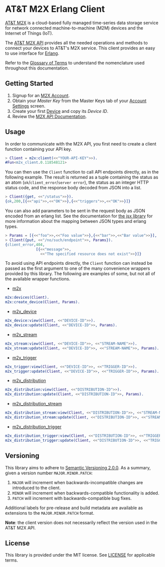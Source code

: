 # AT&T M2X Erlang Client

[AT&T M2X](http://m2x.att.com) is a cloud-based fully managed time-series data storage service for network connected machine-to-machine (M2M) devices and the Internet of Things (IoT).

The [AT&T M2X API](https://m2x.att.com/developer/documentation/overview) provides all the needed operations and methods to connect your devices to AT&T's M2X service. This client provides an easy to use interface for [Erlang](http://www.erlang.org).

Refer to the [Glossary of Terms](https://m2x.att.com/developer/documentation/glossary) to understand the nomenclature used throughout this documentation.

## Getting Started
1. Signup for an [M2X Account](https://m2x.att.com/signup).
2. Obtain your _Master Key_ from the Master Keys tab of your [Account Settings](https://m2x.att.com/account) screen.
2. Create your first [Device](https://m2x.att.com/devices) and copy its _Device ID_.
3. Review the [M2X API Documentation](https://m2x.att.com/developer/documentation/overview).

## Usage

In order to communicate with the M2X API, you first need to create a client function containing your API key.

```erlang
> Client = m2x:client(<<"YOUR-API-KEY">>).
#Fun<m2x_client.0.118548121>
```

You can then use the `Client` function to call API endpoints directly, as in the following example. The result is returned as a tuple containing the status as an atom (`ok`/`client_error`/`server error`), the status as an integer HTTP status code, and the response body decoded from JSON into a list.

```erlang
> Client({get, <<"/status">>}).
{ok,200,[{<<"api">>,<<"OK">>},{<<"triggers">>,<<"OK">>}]}
```

You can also add parameters to be sent in the request body as JSON encoded from an erlang list. See the documentation for [the jsx library](https://github.com/talentdeficit/jsx) for more information about the mapping between JSON types and erlang types.

```erlang
> Params = [{<<"foo">>,<<"Foo value">>},{<<"bar">>,<<"Bar value">>}],
> Client({put, <<"/no/such/endpoint">>, Params}).
{client_error,404,
              [{<<"message">>,
                <<"The specified resource does not exist">>}]}
```

To avoid using API endpoints directly, the `Client` function can instead be passed as the first argument to one of the many convenience wrappers provided by this library. The following are examples of some, but not all of the available wrapper functions.

- [m2x](src/m2x.erl)
```erlang
m2x:devices(Client).
m2x:create_device(Client, Params).
```

- [m2x_device](src/m2x_device.erl)
```erlang
m2x_device:view(Client, <<"DEVICE-ID">>).
m2x_device:update(Client, <<"DEVICE-ID">>, Params).
```

- [m2x_stream](src/m2x_stream.erl)
```erlang
m2x_stream:view(Client, <<"DEVICE-ID">>, <<"STREAM-NAME">>).
m2x_stream:update(Client, <<"DEVICE-ID">>, <<"STREAM-NAME">>, Params).
```

- [m2x_trigger](src/m2x_trigger.erl)
```erlang
m2x_trigger:view(Client, <<"DEVICE-ID">>, <<"TRIGGER-ID">>).
m2x_trigger:update(Client, <<"DEVICE-ID">>, <<"TRIGGER-ID">>, Params).
```

- [m2x_distribution](src/m2x_distribution.erl)
```erlang
m2x_distribution:view(Client, <<"DISTRIBUTION-ID">>).
m2x_distribution:update(Client, <<"DISTRIBUTION-ID">>, Params).
```

- [m2x_distribution_stream](src/m2x_distribution_stream.erl)
```erlang
m2x_distribution_stream:view(Client, <<"DISTRIBUTION-ID">>, <<"STREAM-NAME">>).
m2x_distribution_stream:update(Client, <<"DISTRIBUTION-ID">>, <<"STREAM-NAME">>, Params).
```

- [m2x_distribution_trigger](src/m2x_distribution_trigger.erl)
```erlang
m2x_distribution_trigger:view(Client, <<"DISTRIBUTION-ID">>, <<"TRIGGER-ID">>).
m2x_distribution_trigger:update(Client, <<"DISTRIBUTION-ID">>, <<"TRIGGER-ID">>, Params).
```

## Versioning

This library aims to adhere to [Semantic Versioning 2.0.0](http://semver.org/). As a summary, given a version number `MAJOR.MINOR.PATCH`:

1. `MAJOR` will increment when backwards-incompatible changes are introduced to the client.
2. `MINOR` will increment when backwards-compatible functionality is added.
3. `PATCH` will increment with backwards-compatible bug fixes.

Additional labels for pre-release and build metadata are available as extensions to the `MAJOR.MINOR.PATCH` format.

**Note**: the client version does not necessarily reflect the version used in the AT&T M2X API.

## License

This library is provided under the MIT license. See [LICENSE](LICENSE) for applicable terms.
